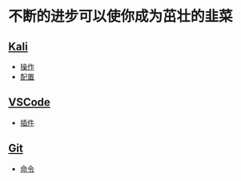 # 不断的进步可以使你成为茁壮的韭菜
## [Kali](./Kali) 
* [操作](./Kali/操作.md)
* [配置](./Kali/配置.md)
## [VSCode](./VSCode)
* [插件](./VSCode/插件.md)
## [Git](./Git)
* [命令](./Git/命令.md)
